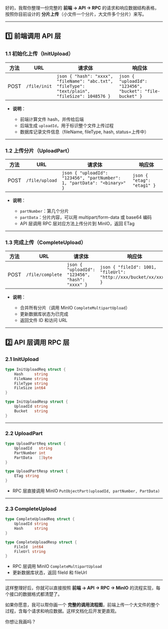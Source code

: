 好的，我帮你整理一份完整的 **前端 → API → RPC** 的请求和响应数据结构表格，按照你目前设计的 **分片上传**（小文件一个分片，大文件多个分片）来写。

---

## 1️⃣ 前端调用 API 层

### 1.1 初始化上传（InitUpload）

| 方法   | URL          | 请求体                                                                                             | 响应体                                                      |
| ---- | ------------ | ----------------------------------------------------------------------------------------------- | -------------------------------------------------------- |
| POST | `/file/init` | `json { "hash": "xxxx", "fileName": "abc.txt", "fileType": "text/plain", "fileSize": 1048576 }` | `json { "uploadId": "123456", "bucket": "file-bucket" }` |

* **说明**：

    * 前端计算文件 hash，并传给后端
    * 后端生成 `uploadId`，用于标识整个文件上传过程
    * 数据库记录文件信息（fileName, fileType, hash, status=上传中）

---

### 1.2 上传分片（UploadPart）

| 方法   | URL            | 请求体                                                                      | 响应体                        |
| ---- | -------------- | ------------------------------------------------------------------------ | -------------------------- |
| POST | `/file/upload` | `json { "uploadId": "123456", "partNumber": 1, "partData": "<binary>" }` | `json { "etag": "etag1" }` |

* **说明**：

    * `partNumber`：第几个分片
    * `partData`：分片内容，可以用 multipart/form-data 或 base64 编码
    * API 层调用 RPC 层对应方法上传分片到 MinIO，返回 ETag

---

### 1.3 完成上传（CompleteUpload）

| 方法   | URL              | 请求体                                             | 响应体                                                               |
| ---- | ---------------- | ----------------------------------------------- | ----------------------------------------------------------------- |
| POST | `/file/complete` | `json { "uploadId": "123456", "hash": "xxxx" }` | `json { "fileId": 1001, "fileUrl": "http://xxx/bucket/xx/xxxx" }` |

* **说明**：

    * 合并所有分片（调用 MinIO `CompleteMultipartUpload`）
    * 更新数据库状态为已完成
    * 返回文件 ID 和访问 URL

---

## 2️⃣ API 层调用 RPC 层

### 2.1 InitUpload

```go
type InitUploadReq struct {
    Hash     string
    FileName string
    FileType string
    FileSize int64
}

type InitUploadResp struct {
    UploadId string
    Bucket   string
}
```

---

### 2.2 UploadPart

```go
type UploadPartReq struct {
    UploadId   string
    PartNumber int
    PartData   []byte
}

type UploadPartResp struct {
    ETag string
}
```

* RPC 层直接调用 MinIO `PutObjectPart(uploadId, partNumber, PartData)`

---

### 2.3 CompleteUpload

```go
type CompleteUploadReq struct {
    UploadId string
    Hash     string
}

type CompleteUploadResp struct {
    FileId  int64
    FileUrl string
}
```

* RPC 层调用 MinIO `CompleteMultipartUpload`
* 更新数据库状态，返回 fileId 和 fileUrl

---

这样整理好后，你就可以直接按照 **前端 → API → RPC → MinIO** 的流程实现，每个接口的数据格式都清楚了。

如果你愿意，我可以帮你画一个 **完整的调用流程图**，前端上传一个大文件的整个过程，含每个请求和响应数据。这样文档化后开发更直观。

你想让我画吗？
